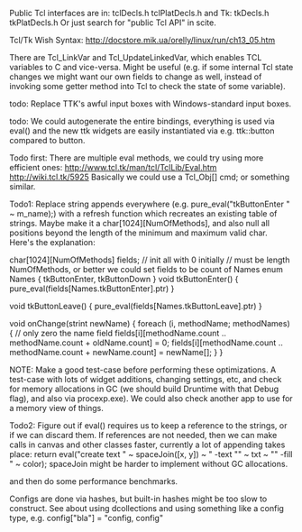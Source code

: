Public Tcl interfaces are in:
    tclDecls.h
    tclPlatDecls.h
and Tk:
    tkDecls.h
    tkPlatDecls.h
Or just search for "public Tcl API" in scite.

Tcl/Tk Wish Syntax:
http://docstore.mik.ua/orelly/linux/run/ch13_05.htm

There are Tcl_LinkVar and Tcl_UpdateLinkedVar, which enables TCL variables to C and vice-versa. 
Might be useful (e.g. if some internal Tcl state changes we might want our own fields to change as well,
instead of invoking some getter method into Tcl to check the state of some variable).

todo:
Replace TTK's awful input boxes with Windows-standard input boxes.

todo:
We could autogenerate the entire bindings, everything is used via eval() and
the new ttk widgets are easily instantiated via e.g. ttk::button compared to button.

Todo first:
There are multiple eval methods, we could try using more efficient ones:
http://www.tcl.tk/man/tcl/TclLib/Eval.htm
http://wiki.tcl.tk/5925
Basically we could use a Tcl_Obj[] cmd; or something similar.

Todo1:
Replace string appends everywhere (e.g. pure_eval("tkButtonEnter " ~ m_name);)
with a refresh function which recreates an existing table of strings. Maybe
make it a char[1024][NumOfMethods], and also null all positions beyond the length
of the minimum and maximum valid char. Here's the explanation:

char[1024][NumOfMethods] fields;  // init all with 0 initially
// must be length NumOfMethods, or better we could set fields to be count of Names
enum Names { tkButtonEnter, tkButtonDown }
void tkButtonEnter()
{
    pure_eval(fields[Names.tkButtonEnter].ptr)
}

void tkButtonLeave()
{
    pure_eval(fields[Names.tkButtonLeave].ptr)
}

void onChange(strint newName) 
{
    foreach (i, methodName; methodNames)
    {
        // only zero the name field
        fields[i][methodName.count .. methodName.count + oldName.count] = 0;
        fields[i][methodName.count .. methodName.count + newName.count] = newName[];
    }
}

NOTE: Make a good test-case before performing these optimizations. A test-case with lots of
widget additions, changing settings, etc, and check for memory allocations in GC 
(we should build Druntime with that Debug flag), and also via procexp.exe). We could also
check another app to use for a memory view of things.

Todo2:
Figure out if eval() requires us to keep a reference to the strings, or if we can discard
them. If references are not needed, then we can make calls in canvas and other classes
faster, currently a lot of appending takes place:
    return eval("create text " ~ spaceJoin([x, y]) ~ " -text \"" ~ txt ~ "\" -fill " ~ color);
spaceJoin might be harder to implement without GC allocations.


and then do some performance benchmarks.

Configs are done via hashes, but built-in hashes might be too slow to construct.
See about using dcollections and using something like a config type, e.g.
config["bla"] = "config, config"
